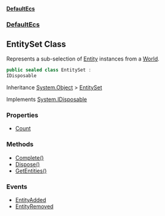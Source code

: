 #### [DefaultEcs](./index.md 'index')
### [DefaultEcs](./DefaultEcs.md 'DefaultEcs')
## EntitySet Class
Represents a sub-selection of [Entity](./DefaultEcs-Entity.md 'DefaultEcs.Entity') instances from a [World](./DefaultEcs-World.md 'DefaultEcs.World').  
```C#
public sealed class EntitySet :
IDisposable
```
Inheritance [System.Object](https://docs.microsoft.com/en-us/dotnet/api/System.Object 'System.Object') &gt; [EntitySet](./DefaultEcs-EntitySet.md 'DefaultEcs.EntitySet')  

Implements [System.IDisposable](https://docs.microsoft.com/en-us/dotnet/api/System.IDisposable 'System.IDisposable')  
### Properties
- [Count](./DefaultEcs-EntitySet-Count.md 'DefaultEcs.EntitySet.Count')
### Methods
- [Complete()](./DefaultEcs-EntitySet-Complete().md 'DefaultEcs.EntitySet.Complete()')
- [Dispose()](./DefaultEcs-EntitySet-Dispose().md 'DefaultEcs.EntitySet.Dispose()')
- [GetEntities()](./DefaultEcs-EntitySet-GetEntities().md 'DefaultEcs.EntitySet.GetEntities()')
### Events
- [EntityAdded](./DefaultEcs-EntitySet-EntityAdded.md 'DefaultEcs.EntitySet.EntityAdded')
- [EntityRemoved](./DefaultEcs-EntitySet-EntityRemoved.md 'DefaultEcs.EntitySet.EntityRemoved')
